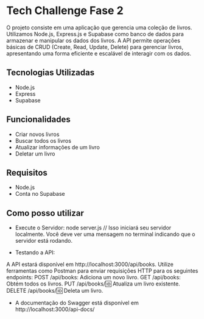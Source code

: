 # Tech Challenge Fase 2

O projeto consiste em uma aplicação que gerencia uma coleção de livros. Utilizamos Node.js, Express.js e Supabase como banco de dados para armazenar e manipular os dados dos livros. A API permite operações básicas de CRUD (Create, Read, Update, Delete) para gerenciar livros, apresentando uma forma eficiente e escalável de interagir com os dados.

## Tecnologias Utilizadas

- Node.js
- Express
- Supabase

## Funcionalidades

- Criar novos livros
- Buscar todos os livros
- Atualizar informações de um livro
- Deletar um livro

## Requisitos

- Node.js
- Conta no Supabase

## Como posso utilizar

- Execute o Servidor: node server.js
// Isso iniciará seu servidor localmente. Você deve ver uma mensagem no terminal indicando que o servidor está rodando.

- Testando a API:

A API estará disponível em http://localhost:3000/api/books.
Utilize ferramentas como Postman para enviar requisições HTTP para os seguintes endpoints:
POST /api/books: Adiciona um novo livro.
GET /api/books: Obtém todos os livros.
PUT /api/books/:id: Atualiza um livro existente.
DELETE /api/books/:id: Deleta um livro.

- A documentação do Swagger está disponível em http://localhost:3000/api-docs/